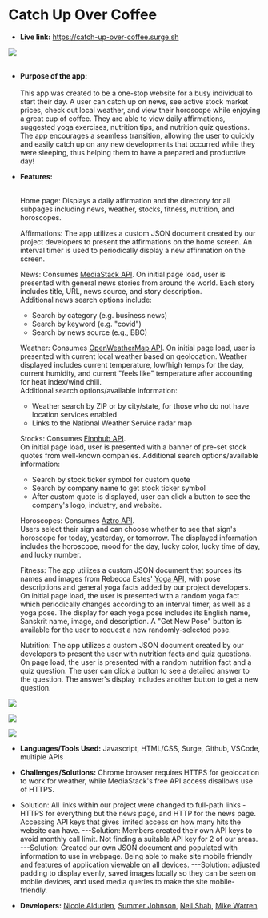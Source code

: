 # Catch Up Over Coffee

* **Live link:**
https://catch-up-over-coffee.surge.sh

![](https://user-images.githubusercontent.com/71364408/110894177-66374b00-82c5-11eb-90ec-28a81e72a089.png)
<br /> <br />
* **Purpose of the app:** <br/><br/>
 This app was created to be a one-stop website for a busy individual to start their day. A user can catch up on news, see active stock market prices, check out local weather, and view their horoscope while enjoying a great cup of coffee. They are able to view daily affirmations, suggested yoga exercises, nutrition tips, and nutrition quiz questions. The app encourages a seamless transition, allowing the user to quickly and easily catch up on any new developments that occurred while they were sleeping, thus helping them to have a prepared and productive day!

* **Features:** <br/><br/>

    Home page: Displays a daily affirmation and the directory for all subpages including news, weather, stocks, fitness, nutrition, and horoscopes.
    
    Affirmations: The app utilizes a custom JSON document created by our project developers to present the affirmations on the home screen. An interval timer is used to periodically display a new affirmation on the screen.

    News: Consumes [MediaStack API](https://mediastack.com/documentation/).
    On initial page load, user is presented with general news stories from around the world. Each story includes title, URL, news source, and story description.<br/>
    Additional news search options include:<br/>
    - Search by category (e.g. business news)<br/>
    - Search by keyword (e.g. "covid")<br/>
    - Search by news source (e.g., BBC)<br/>

    Weather: Consumes [OpenWeatherMap API](https://openweathermap.org/current).
    On initial page load, user is presented with current local weather based on geolocation. Weather displayed includes current temperature, low/high temps for the day, current humidity, and current "feels like" temperature after accounting for heat index/wind chill.<br/>
    Additional search options/available information:
    - Weather search by ZIP or by city/state, for those who do not have location services enabled
    - Links to the National Weather Service radar map

    Stocks: Consumes [Finnhub API](https://finnhub.io/docs/api).<br>
    On initial page load, user is presented with a banner of pre-set stock quotes from well-known companies.
    Additional search options/available information:
    - Search by stock ticker symbol for custom quote
    - Search by company name to get stock ticker symbol
    - After custom quote is displayed, user can click a button to see the company's logo, industry, and website.

    Horoscopes: Consumes [Aztro API](https://aztro.readthedocs.io/en/latest/).<br>
    Users select their sign and can choose whether to see that sign's horoscope for today, yesterday, or tomorrow. The displayed information includes the horoscope, mood for the day, lucky color, lucky time of day, and lucky number.

    Fitness: The app utilizes a custom JSON document that sources its names and images from Rebecca Estes' [Yoga API](https://github.com/rebeccaestes/yoga_api), with pose descriptions and general yoga facts added by our project developers.  
    On initial page load, the user is presented with a random yoga fact which periodically changes according to an interval timer, as well as a yoga pose. The display for each yoga pose includes its English name, Sanskrit name, image, and description. A "Get New Pose" button is available for the user to request a new randomly-selected pose.

    Nutrition: The app utilizes a custom JSON document created by our developers to present the user with nutrition facts and quiz questions. On page load, the user is presented with a random nutrition fact and a quiz question. The user can click a button to see a detailed answer to the question. The answer's display includes another button to get a new question.

![](https://user-images.githubusercontent.com/71364408/110894171-65061e00-82c5-11eb-8859-b99c150e625f.png)

![](https://user-images.githubusercontent.com/71364408/110894168-633c5a80-82c5-11eb-8002-75c4fa0996f2.png)

![](https://user-images.githubusercontent.com/71364408/110894165-60da0080-82c5-11eb-86a5-f0cd5357d133.png)


* **Languages/Tools Used:**
Javascript, HTML/CSS, Surge, Github, VSCode, multiple APIs

* **Challenges/Solutions:**
Chrome browser requires HTTPS for geolocation to work for weather, while MediaStack's free API access disallows use of HTTPS.
- Solution: All links within our project were changed to full-path links - HTTPS for everything but the news page, and HTTP for the news page.
Accessing API keys that gives limited access on how many hits the website can have.
---Solution: Members created their own API keys to avoid monthly call limit.
Not finding a suitable API key for 2 of our areas.
---Solution: Created our own JSON document and populated with information to use in webpage.
Being able to make site mobile friendly and features of application viewable on all devices.
---Solution: adjusted padding to display evenly, saved images locally so they can be seen on mobile devices, and used media queries to make the site mobile-friendly.


* **Developers:**
[Nicole Aldurien](https://github.com/nicolealdurien), [Summer Johnson](https://github.com/SJ-CODES), [Neil Shah](https://github.com/neilshah101), [Mike Warren](https://github.com/mikewarren02)

<br>
